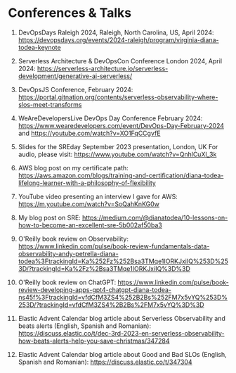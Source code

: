 # Conferences & Talks

1. DevOpsDays Raleigh 2024, Raleigh, North Carolina, US, April 2024: https://devopsdays.org/events/2024-raleigh/program/virginia-diana-todea-keynote
   
2. Serverless Architecture & DevOpsCon Conference London 2024, April 2024: https://serverless-architecture.io/serverless-development/generative-ai-serverless/
   
3. DevOpsJS Conference, February 2024: 
https://portal.gitnation.org/contents/serverless-observability-where-slos-meet-transforms

4. WeAreDevelopersLive DevOps Day Conference February 2024: https://www.wearedevelopers.com/event/DevOps-Day-February-2024 and
https://youtube.com/watch?v=XO1FqCCgvfE

5. Slides for the SREday September 2023 presentation, London, UK
For audio, please visit: https://www.youtube.com/watch?v=QnhlCuXl_3k

6. AWS blog post on my certificate path: https://aws.amazon.com/blogs/training-and-certification/diana-todea-lifelong-learner-with-a-philosophy-of-flexibility

7. YouTube video presenting an interview I gave for AWS: https://m.youtube.com/watch?v=SoQahKnKG0w

8. My blog post on SRE: https://medium.com/@dianatodea/10-lessons-on-how-to-become-an-excellent-sre-5b002af50ba3

9. O'Reilly book review on Observability: 
https://www.linkedin.com/pulse/book-review-fundamentals-data-observability-andy-petrella-diana-todea%3FtrackingId=Ka%252Fz%252Bsa3TMqe1IORKJxiIQ%253D%253D/?trackingId=Ka%2Fz%2Bsa3TMqe1IORKJxiIQ%3D%3D

10. O'Reilly book review on ChatGPT:
https://www.linkedin.com/pulse/book-review-developing-apps-gpt4-chatgpt-diana-todea-ns45f%3FtrackingId=vfdCfM3ZS4%252B2Bs%252FM7x5vYQ%253D%253D/?trackingId=vfdCfM3ZS4%2B2Bs%2FM7x5vYQ%3D%3D

11. Elastic Advent Calendar blog article about Serverless Observability and beats alerts (English, Spanish and Romanian):
https://discuss.elastic.co/t/dec-3rd-2023-en-serverless-observability-how-beats-alerts-help-you-save-christmas/347284

12. Elastic Advent Calendar blog article about Good and Bad SLOs (English, Spanish and Romanian): https://discuss.elastic.co/t/347304
